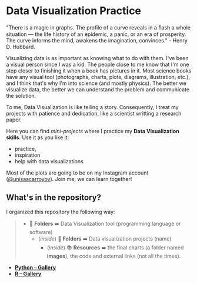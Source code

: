 # Data Visualization Practice
"There is a magic in graphs. The proﬁle of a curve reveals in a ﬂash a whole situation 
— the life history of an epidemic, a panic, or an era of prosperity. The curve informs 
the mind, awakens the imagination, convinces." - Henry D. Hubbard.

Visualizing data is as important as knowing what to do with them. I've been a visual 
person since I was a kid. The people close to me know that I'm one step closer to 
finishing it when a book has pictures in it. Most science books 
have any visual tool (photographs, charts, plots, diagrams, illustration, etc.), and I 
think that's why I'm into science (and mostly physics). The better we visualize data, 
the better we can understand the problem and communicate the solution.

To me, Data Visualization is like telling a story. Consequently, I treat my projects with 
patience and dedication, like a scientist writting a research paper.

Here you can find _mini-projects_ where I practice my **Data Visualization skills**. 
Use it as you like it:
* practice,
* inspiration
* help with data visualizations

Most of the plots are going to be on my Instagram account 
([@unisaacarroyov](https://www.instagram.com/unisaacarroyov/)). Join me, we can learn together!

## What's in the repository?
I organized this repository the following way:
> * :open_file_folder: **Folders** :arrow_right: Data Visualization tool (programming language or software)
>   * (_inside_) :open_file_folder: **Folders** :arrow_right: Data visualization projects (name)
>     * (_inside_) :books: **Resources** :arrow_right: the final charts (a folder named **images**), the code and external links (not all the times).

* [**Python – Gallery**](https://github.com/isaacarroyov/data_visualization_practice/tree/master/Python)
* [**R – Gallery**](https://github.com/isaacarroyov/data_visualization_practice/tree/master/R)